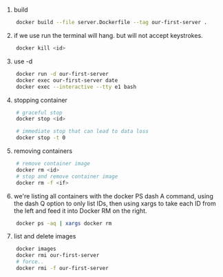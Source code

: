 #

1. build
```bash
    docker build --file server.Dockerfile --tag our-first-server .
```

2. if we use run the terminal will hang. but will not accept keystrokes.
```bash
    docker kill <id>
```

3. use -d
```bash
    docker run -d our-first-server 
    docker exec our-first-server date
    docker exec --interactive --tty e1 bash 
```

4. stopping container

```bash
    # graceful stop
    docker stop <id>

    # immediate stop that can lead to data loss
    docker stop -t 0 
```

5. removing containers
```bash
    # remove container image
    docker rm <id>
    # stop and remove container image
    docker rm -f <if>
```

6. we're listing all containers with the docker PS dash A command, using the dash Q option to only list IDs, then using xargs to take each ID from the left and feed it into Docker RM on the right.
```bash
    docker ps -aq | xargs docker rm
```

7. list and delete images

```bash
    docker images
    docker rmi our-first-server
    # force..
    docker rmi -f our-first-server
```